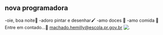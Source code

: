 ## nova programadora ##
-oie, boa noite🌃
-adoro pintar e desenhar🖌️
-amo doces 🍬
-amo comida 🍔
Entre em contado...📱 machado.hemilly@escola.pr.gov.br
![.](https://media1.tenor.com/m/nD8ksl_4hegAAAAd/healer.gif)

